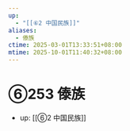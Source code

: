 ```yaml
---
up:
  - "[[⑥2 中国民族]]"
aliases:
  - 傣族
ctime: 2025-03-01T13:33:51+08:00
mtime: 2025-10-01T11:40:32+08:00
---
```


# ⑥253 傣族

- up: [[⑥2 中国民族]]
